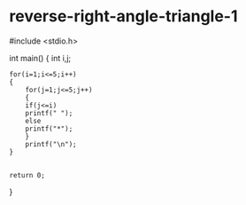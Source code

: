 # reverse-right-angle-triangle-1

#include <stdio.h>

int main()
{
    int i,j;
    
    for(i=1;i<=5;i++)
    {
        for(j=1;j<=5;j++)
        {
        if(j<=i)
        printf(" ");
        else
        printf("*");
        }
        printf("\n");
    }
    

    return 0;
}
